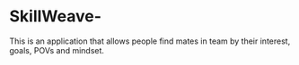 # SkillWeave-
This is an application that allows people find mates in team by their interest, goals, POVs and mindset.
